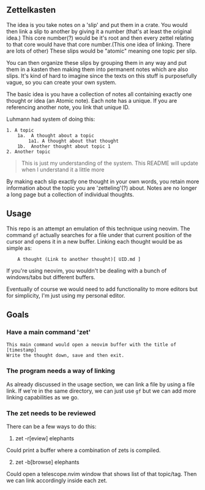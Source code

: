## Zettelkasten
The idea is you take notes on a 'slip' and put them
in a crate. You would then link a slip to another by giving it a number (that's at least
the original idea.) This core number(?) would be it's root and then every
zettel relating to that core would have that core number.(This one idea of linking.
There are lots of other) These slips would be "atomic"
meaning one topic per slip.

You can then organize these slips by grouping them in any way and put them in a kasten then making them into
permanent notes which are also slips. It's kind of hard to imagine since the texts on this
stuff is purposefully vague, so you can create your own system.

The basic idea is you have a collection of notes all containing exactly one thought or idea (an Atomic note).
Each note has a unique.
If you are referencing another note, you link that unique ID.

Luhmann had system of doing this:

    1. A topic
        1a.  A thought about a topic
            1a1. A thought about that thought
        1b.  Another thought about topic 1
    2. Another topic

>This is just my understanding of the system. This README will update when I understand it a little more

By making each slip exactly one thought in your own words, you retain more information
about the topic you are 'zetteling'(?) about. Notes are no longer a long page but a collection
of individual thoughts. 

## Usage
This repo is an attempt an emulation of this technique using neovim. The command `gf`
actually searches for a file under that current position of the cursor and opens it in a new buffer.
Linking each thought would be as simple as:
        
        A thought (Link to another thought)[ UID.md ]

If you're using neovim, you wouldn't be dealing with a bunch of windows/tabs but different buffers.

Eventually of course we would need to add functionality to more editors but for simplicity, I'm just using
my personal editor.

## Goals

### Have a main command 'zet'
    
    This main command would open a neovim buffer with the title of [timestamp]
    Write the thought down, save and then exit.
    
### The program needs a way of __linking__

As already discussed in the usage section, we can link a file by using a file link. If we're in the
same directory, we can just use `gf` but we can add more linking capabilities as we go.
### The zet needs to be __reviewed__

There can be a few ways to do this:

1. zet -r\[eview\] elephants

Could print a buffer where a combination of zets is compiled. 

2. zet -b\[browse\] elephants

Could open a telescope.nvim window that shows list of that topic/tag. Then we can link
accordingly inside each zet.

